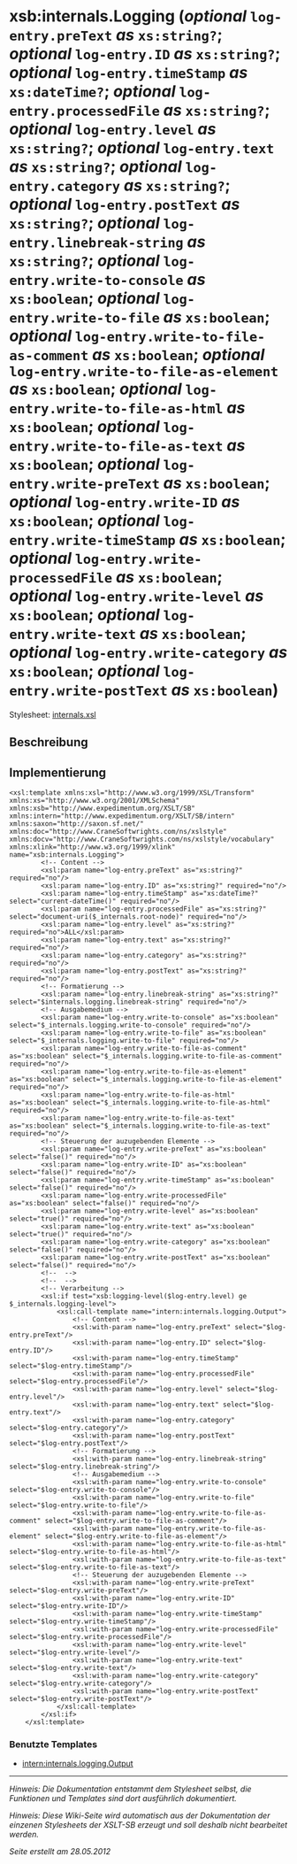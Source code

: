 # xsb:internals.Logging (_optional_ `log-entry.preText` _as_ `xs:string?`; _optional_ `log-entry.ID` _as_ `xs:string?`; _optional_ `log-entry.timeStamp` _as_ `xs:dateTime?`; _optional_ `log-entry.processedFile` _as_ `xs:string?`; _optional_ `log-entry.level` _as_ `xs:string?`; _optional_ `log-entry.text` _as_ `xs:string?`; _optional_ `log-entry.category` _as_ `xs:string?`; _optional_ `log-entry.postText` _as_ `xs:string?`; _optional_ `log-entry.linebreak-string` _as_ `xs:string?`; _optional_ `log-entry.write-to-console` _as_ `xs:boolean`; _optional_ `log-entry.write-to-file` _as_ `xs:boolean`; _optional_ `log-entry.write-to-file-as-comment` _as_ `xs:boolean`; _optional_ `log-entry.write-to-file-as-element` _as_ `xs:boolean`; _optional_ `log-entry.write-to-file-as-html` _as_ `xs:boolean`; _optional_ `log-entry.write-to-file-as-text` _as_ `xs:boolean`; _optional_ `log-entry.write-preText` _as_ `xs:boolean`; _optional_ `log-entry.write-ID` _as_ `xs:boolean`; _optional_ `log-entry.write-timeStamp` _as_ `xs:boolean`; _optional_ `log-entry.write-processedFile` _as_ `xs:boolean`; _optional_ `log-entry.write-level` _as_ `xs:boolean`; _optional_ `log-entry.write-text` _as_ `xs:boolean`; _optional_ `log-entry.write-category` _as_ `xs:boolean`; _optional_ `log-entry.write-postText` _as_ `xs:boolean`) #

Stylesheet: [internals.xsl](http://code.google.com/p/xslt-sb/source/browse/trunk/xslt-sb/internals.xsl)

## Beschreibung ##
## Implementierung ##
```
<xsl:template xmlns:xsl="http://www.w3.org/1999/XSL/Transform" xmlns:xs="http://www.w3.org/2001/XMLSchema" xmlns:xsb="http://www.expedimentum.org/XSLT/SB" xmlns:intern="http://www.expedimentum.org/XSLT/SB/intern" xmlns:saxon="http://saxon.sf.net/" xmlns:doc="http://www.CraneSoftwrights.com/ns/xslstyle" xmlns:docv="http://www.CraneSoftwrights.com/ns/xslstyle/vocabulary" xmlns:xlink="http://www.w3.org/1999/xlink" name="xsb:internals.Logging">
		<!-- Content -->
		<xsl:param name="log-entry.preText" as="xs:string?" required="no"/>
		<xsl:param name="log-entry.ID" as="xs:string?" required="no"/>
		<xsl:param name="log-entry.timeStamp" as="xs:dateTime?" select="current-dateTime()" required="no"/>
		<xsl:param name="log-entry.processedFile" as="xs:string?" select="document-uri($_internals.root-node)" required="no"/>
		<xsl:param name="log-entry.level" as="xs:string?" required="no">ALL</xsl:param>
		<xsl:param name="log-entry.text" as="xs:string?" required="no"/>
		<xsl:param name="log-entry.category" as="xs:string?" required="no"/>
		<xsl:param name="log-entry.postText" as="xs:string?" required="no"/>
		<!-- Formatierung -->
		<xsl:param name="log-entry.linebreak-string" as="xs:string?" select="$internals.logging.linebreak-string" required="no"/>
		<!-- Ausgabemedium -->
		<xsl:param name="log-entry.write-to-console" as="xs:boolean" select="$_internals.logging.write-to-console" required="no"/>
		<xsl:param name="log-entry.write-to-file" as="xs:boolean" select="$_internals.logging.write-to-file" required="no"/>
		<xsl:param name="log-entry.write-to-file-as-comment" as="xs:boolean" select="$_internals.logging.write-to-file-as-comment" required="no"/>
		<xsl:param name="log-entry.write-to-file-as-element" as="xs:boolean" select="$_internals.logging.write-to-file-as-element" required="no"/>
		<xsl:param name="log-entry.write-to-file-as-html" as="xs:boolean" select="$_internals.logging.write-to-file-as-html" required="no"/>
		<xsl:param name="log-entry.write-to-file-as-text" as="xs:boolean" select="$_internals.logging.write-to-file-as-text" required="no"/>
		<!-- Steuerung der auzugebenden Elemente -->
		<xsl:param name="log-entry.write-preText" as="xs:boolean" select="false()" required="no"/>
		<xsl:param name="log-entry.write-ID" as="xs:boolean" select="false()" required="no"/>
		<xsl:param name="log-entry.write-timeStamp" as="xs:boolean" select="false()" required="no"/>
		<xsl:param name="log-entry.write-processedFile" as="xs:boolean" select="false()" required="no"/>
		<xsl:param name="log-entry.write-level" as="xs:boolean" select="true()" required="no"/>
		<xsl:param name="log-entry.write-text" as="xs:boolean" select="true()" required="no"/>
		<xsl:param name="log-entry.write-category" as="xs:boolean" select="false()" required="no"/>
		<xsl:param name="log-entry.write-postText" as="xs:boolean" select="false()" required="no"/>
		<!--  -->
		<!--  -->
		<!-- Verarbeitung -->
		<xsl:if test="xsb:logging-level($log-entry.level) ge $_internals.logging-level">
			<xsl:call-template name="intern:internals.logging.Output">
				<!-- Content -->
				<xsl:with-param name="log-entry.preText" select="$log-entry.preText"/>
				<xsl:with-param name="log-entry.ID" select="$log-entry.ID"/>
				<xsl:with-param name="log-entry.timeStamp" select="$log-entry.timeStamp"/>
				<xsl:with-param name="log-entry.processedFile" select="$log-entry.processedFile"/>
				<xsl:with-param name="log-entry.level" select="$log-entry.level"/>
				<xsl:with-param name="log-entry.text" select="$log-entry.text"/>
				<xsl:with-param name="log-entry.category" select="$log-entry.category"/>
				<xsl:with-param name="log-entry.postText" select="$log-entry.postText"/>
				<!-- Formatierung -->
				<xsl:with-param name="log-entry.linebreak-string" select="$log-entry.linebreak-string"/>
				<!-- Ausgabemedium -->
				<xsl:with-param name="log-entry.write-to-console" select="$log-entry.write-to-console"/>
				<xsl:with-param name="log-entry.write-to-file" select="$log-entry.write-to-file"/>
				<xsl:with-param name="log-entry.write-to-file-as-comment" select="$log-entry.write-to-file-as-comment"/>
				<xsl:with-param name="log-entry.write-to-file-as-element" select="$log-entry.write-to-file-as-element"/>
				<xsl:with-param name="log-entry.write-to-file-as-html" select="$log-entry.write-to-file-as-html"/>
				<xsl:with-param name="log-entry.write-to-file-as-text" select="$log-entry.write-to-file-as-text"/>
				<!-- Steuerung der auzugebenden Elemente -->
				<xsl:with-param name="log-entry.write-preText" select="$log-entry.write-preText"/>
				<xsl:with-param name="log-entry.write-ID" select="$log-entry.write-ID"/>
				<xsl:with-param name="log-entry.write-timeStamp" select="$log-entry.write-timeStamp"/>
				<xsl:with-param name="log-entry.write-processedFile" select="$log-entry.write-processedFile"/>
				<xsl:with-param name="log-entry.write-level" select="$log-entry.write-level"/>
				<xsl:with-param name="log-entry.write-text" select="$log-entry.write-text"/>
				<xsl:with-param name="log-entry.write-category" select="$log-entry.write-category"/>
				<xsl:with-param name="log-entry.write-postText" select="$log-entry.write-postText"/>
			</xsl:call-template>
		</xsl:if>
	</xsl:template>
```

### Benutzte Templates ###
  * [intern:internals.logging.Output](intern_internals_logging_Output.md)


---


_Hinweis: Die Dokumentation entstammt dem Stylesheet selbst, die Funktionen und Templates sind dort ausführlich dokumentiert._

_Hinweis: Diese Wiki-Seite wird automatisch aus der Dokumentation der einzenen Stylesheets der XSLT-SB erzeugt und soll deshalb nicht bearbeitet werden._

_Seite erstellt am 28.05.2012_

